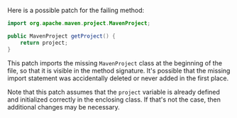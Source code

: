 Here is a possible patch for the failing method:

```java
import org.apache.maven.project.MavenProject;

public MavenProject getProject() {
    return project;
}
```

This patch imports the missing `MavenProject` class at the beginning of the file, so that it is visible in the method signature. It's possible that the missing import statement was accidentally deleted or never added in the first place.

Note that this patch assumes that the `project` variable is already defined and initialized correctly in the enclosing class. If that's not the case, then additional changes may be necessary.